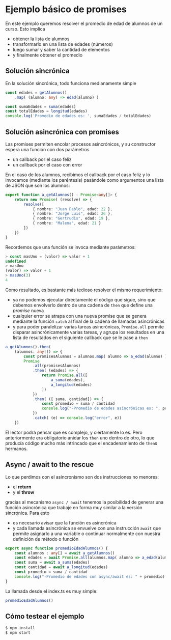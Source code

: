 # Ejemplo básico de promises

En este ejemplo queremos resolver el promedio de edad de alumnos de un curso. Esto implica

- obtener la lista de alumnos
- transformarlo en una lista de edades (números)
- luego sumar y saber la cantidad de elementos
- y finalmente obtener el promedio


## Solución sincrónica

En la solución sincrónica, todo funciona medianamente simple

```ts
const edades = getAlumnos()
    .map( (alumno: any) => edad(alumno) )

const sumaEdades = suma(edades)
const totalEdades = longitud(edades)
console.log('Promedio de edades es: ', sumaEdades / totalEdades)
```

## Solución asincrónica con promises

Las promises permiten encolar procesos asincrónicos, y su constructor espera una función con dos parámetros

- un callback por el caso feliz
- un callback por el caso con error

En el caso de los alumnos, recibimos el callback por el caso feliz y lo invocamos (mediante los paréntesis) pasándole como argumentos una lista de JSON que son los alumnos:

```ts
export function a_getAlumnos() : Promise<any[]> {
    return new Promise( (resolve) => {
        resolve([
            { nombre: "Juan Pablo", edad: 22 },
            { nombre: "Jorge Luis", edad: 26 },
            { nombre: "Gertrudis", edad: 19 },
            { nombre: "Malena", edad: 21 }
        ])
    })
}
```

Recordemos que una función se invoca mediante parámetros:

```ts
> const masUno = (valor) => valor + 1
undefined
> masUno
(valor) => valor + 1
> masUno(3)
4
```

Como resultado, es bastante más tedioso resolver el mismo requerimiento:

- ya no podemos ejecutar directamente el código que sigue, sino que debemos envolverlo dentro de una cadena de `then` que define una _promise_ nueva 
- cualquier error se atrapa con una nueva promise que se genera mediante la función `catch` al final de la cadena de llamadas asincrónicas
- y para poder paralelizar varias tareas asincrónicas, `Promise.all` permite disparar asincrónicamente varias tareas, y agrupa los resultados en una lista de resultados en el siguiente callback que se le pase a `then`

```ts
a_getAlumnos().then(
    (alumnos: any[]) => {
        const promisesAlumnos = alumnos.map( alumno => a_edad(alumno) )
        Promise
            .all(promisesAlumnos)
            .then( (edades) => {
                return Promise.all([
                    a_suma(edades),
                    a_longitud(edades)
                ])
            })
            .then( ([ suma, cantidad]) => {
                const promedio = suma / cantidad
                console.log("-Promedio de edades asincrónicas es: ", promedio)
            })
            .catch( (e) => console.log("error", e))
    })
```

El lector podrá pensar que es complejo, y ciertamente lo es. Pero anteriormente era obligatorio anidar los `then` uno dentro de otro, lo que producía código mucho más intrincado que el encadenamiento de `then`s hermanos.

## Async / await to the rescue

Lo que perdimos con el asincronismo son dos instrucciones no menores:

- el **return**
- y el **throw**

gracias al mecanismo `async / await` tenemos la posibilidad de generar una función asincrónica que trabaje en forma muy similar a la versión sincrónica. Para esto

- es necesario avisar que la función es asincrónica
- y cada llamada asincrónica se envuelve con una instrucción `await` que permite asignarlo a una variable o continuar normalmente con nuestra definición de método o función

```ts
export async function promedioEdadAlumnos() {
    const alumnos : any[] = await a_getAlumnos()
    const edades = await Promise.all(alumnos.map( alumno => a_edad(alumno) ))
    const suma = await a_suma(edades)
    const cantidad = await a_longitud(edades)
    const promedio = suma / cantidad
    console.log("-Promedio de edades con async/await es: " + promedio)
}
```

La llamada desde el index.ts es muy simple:

```ts
promedioEdadAlumnos()
```


## Cómo testear el ejemplo

```bash
$ npm install
$ npm start
```